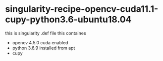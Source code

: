 # singularity-recipe-opencv-cuda11.1-cupy-python3.6-ubuntu18.04
this is singularity .def file
this containes
* opencv 4.5.0
  cuda enabled
* python 3.6.9
  installed from apt
* cupy
